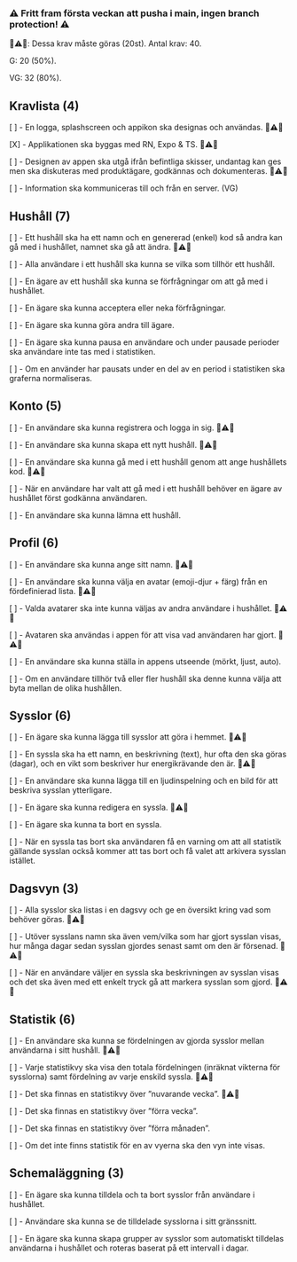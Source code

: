 ### ⚠ Fritt fram första veckan att pusha i main, ingen branch protection! ⚠

🚨⚠🚨: Dessa krav måste göras (20st).
Antal krav: 40.

G: 20 (50%).

VG: 32 (80%).


## Kravlista (4)

[ ] - En logga, splashscreen och appikon ska designas och användas. 🚨⚠🚨

[X] - Applikationen ska byggas med RN, Expo & TS. 🚨⚠🚨

[ ] - Designen av appen ska utgå ifrån befintliga skisser, undantag kan ges men ska diskuteras
med produktägare, godkännas och dokumenteras. 🚨⚠🚨

[ ] - Information ska kommuniceras till och från en server. (VG)

## Hushåll (7)

[ ] - Ett hushåll ska ha ett namn och en genererad (enkel) kod så andra kan gå med i hushållet,
namnet ska gå att ändra. 🚨⚠🚨

[ ] - Alla användare i ett hushåll ska kunna se vilka som tillhör ett hushåll.

[ ] - En ägare av ett hushåll ska kunna se förfrågningar om att gå med i hushållet.

[ ] - En ägare ska kunna acceptera eller neka förfrågningar.

[ ] - En ägare ska kunna göra andra till ägare.

[ ] - En ägare ska kunna pausa en användare och under pausade perioder ska användare inte
tas med i statistiken.

[ ] - Om en använder har pausats under en del av en period i statistiken ska graferna
normaliseras.

## Konto (5)

[ ] - En användare ska kunna registrera och logga in sig. 🚨⚠🚨

[ ] - En användare ska kunna skapa ett nytt hushåll. 🚨⚠🚨

[ ] - En användare ska kunna gå med i ett hushåll genom att ange hushållets kod. 🚨⚠🚨

[ ] - När en användare har valt att gå med i ett hushåll behöver en ägare av hushållet först
godkänna användaren.

[ ] - En användare ska kunna lämna ett hushåll.

## Profil (6)

[ ] - En användare ska kunna ange sitt namn. 🚨⚠🚨

[ ] - En användare ska kunna välja en avatar (emoji-djur + färg) från en fördefinierad lista. 🚨⚠🚨

[ ] - Valda avatarer ska inte kunna väljas av andra användare i hushållet. 🚨⚠🚨

[ ] - Avataren ska användas i appen för att visa vad användaren har gjort. 🚨⚠🚨

[ ] - En användare ska kunna ställa in appens utseende (mörkt, ljust, auto).

[ ] - Om en användare tillhör två eller fler hushåll ska denne kunna välja att byta mellan de
olika hushållen.

## Sysslor (6)

[ ] - En ägare ska kunna lägga till sysslor att göra i hemmet. 🚨⚠🚨

[ ] - En syssla ska ha ett namn, en beskrivning (text), hur ofta den ska göras (dagar), och en
vikt som beskriver hur energikrävande den är. 🚨⚠🚨

[ ] - En användare ska kunna lägga till en ljudinspelning och en bild för att beskriva sysslan
ytterligare.

[ ] - En ägare ska kunna redigera en syssla. 🚨⚠🚨

[ ] - En ägare ska kunna ta bort en syssla.

[ ] - När en syssla tas bort ska användaren få en varning om att all statistik gällande sysslan
också kommer att tas bort och få valet att arkivera sysslan istället.

## Dagsvyn (3)

[ ] - Alla sysslor ska listas i en dagsvy och ge en översikt kring vad som behöver göras. 🚨⚠🚨

[ ] - Utöver sysslans namn ska även vem/vilka som har gjort sysslan visas, hur många dagar
sedan sysslan gjordes senast samt om den är försenad. 🚨⚠🚨

[ ] - När en användare väljer en syssla ska beskrivningen av sysslan visas och det ska även
med ett enkelt tryck gå att markera sysslan som gjord. 🚨⚠🚨

## Statistik (6)

[ ] - En användare ska kunna se fördelningen av gjorda sysslor mellan användarna i sitt
hushåll. 🚨⚠🚨

[ ] - Varje statistikvy ska visa den totala fördelningen (inräknat vikterna för sysslorna) samt
fördelning av varje enskild syssla. 🚨⚠🚨

[ ] - Det ska finnas en statistikvy över ”nuvarande vecka”. 🚨⚠🚨

[ ] - Det ska finnas en statistikvy över ”förra vecka”.

[ ] - Det ska finnas en statistikvy över ”förra månaden”.

[ ] - Om det inte finns statistik för en av vyerna ska den vyn inte visas.

## Schemaläggning (3)

[ ] - En ägare ska kunna tilldela och ta bort sysslor från användare i hushållet.

[ ] - Användare ska kunna se de tilldelade sysslorna i sitt gränssnitt.

[ ] - En ägare ska kunna skapa grupper av sysslor som automatiskt tilldelas användarna i
hushållet och roteras baserat på ett intervall i dagar.
